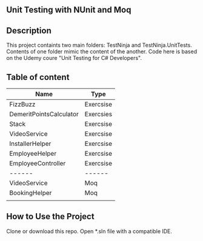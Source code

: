## Unit Testing with NUnit and Moq
## Description
This project containts two main folders: TestNinja and TestNinja.UnitTests. Contents of one folder mimic the content of the another.
 Code here is based on the Udemy coure "Unit Testing for C# Developers".
## Table of content
| Name | Type |
| --- | --- |
|FizzBuzz | Exercsise|
| DemeritPointsCalculator | Exercsies |
| Stack | Exercsise |
| VideoService | Exercsise |
| InstallerHelper | Exercsise |
| EmployeeHelper | Exercsise |
| EmployeeController | Exercsise |
| ------ | ------ |
| VideoService | Moq |
| BookingHelper | Moq |
| | |

## How to Use the Project
Clone or download this repo. Open *.sln file with a compatible IDE.


